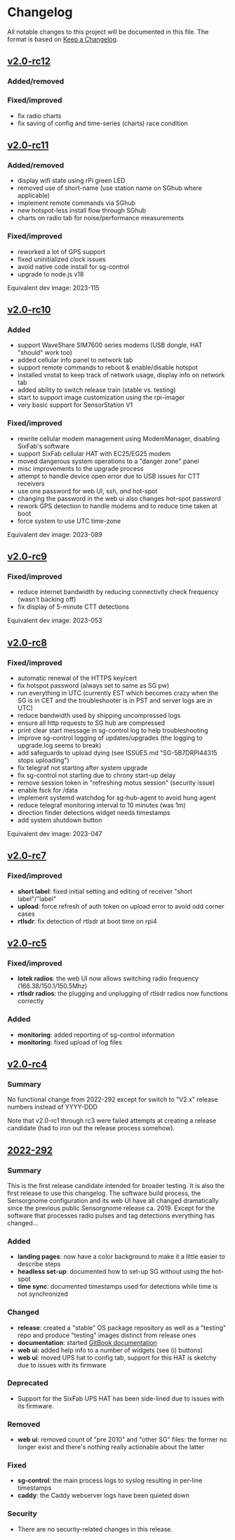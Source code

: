 # Changelog

All notable changes to this project will be documented in this file. The format is based on [Keep a Changelog](https://keepachangelog.com/en/1.0.0/).

## [v2.0-rc12](https://sensorgnome.s3.amazonaws.com/images/sg-armv7-rpi-2.0-rc12.zip)

### Added/removed

### Fixed/improved

- fix radio charts
- fix saving of config and time-series (charts) race condition

## [v2.0-rc11](https://sensorgnome.s3.amazonaws.com/images/sg-armv7-rpi-2.0-rc11.zip)

### Added/removed

- display wifi state using rPi green LED
- removed use of short-name (use station name on SGhub where applicable)
- implement remote commands via SGhub
- new hotspot-less install flow through SGhub
- charts on radio tab for noise/performance measurements

### Fixed/improved

- reworked a lot of GPS support
- fixed uninitialized clock issues
- avoid native code install for sg-control
- upgrade to node.js v18

Equivalent dev image: 2023-115

## [v2.0-rc10](https://sensorgnome.s3.amazonaws.com/images/sg-armv7-rpi-2.0-rc10.zip)

### Added

- support WaveShare SIM7600 series modems (USB dongle, HAT "should" work too)
- added cellular info panel to network tab
- support remote commands to reboot & enable/disable hotspot
- installed vnstat to keep track of network usage, display info on network tab
- added ability to switch release train (stable vs. testing)
- start to support image customization using the rpi-imager
- very basic support for SensorStation V1

### Fixed/improved

- rewrite cellular modem management using ModemManager, disabling SixFab's software
- support SixFab cellular HAT with EC25/EG25 modem
- moved dangerous system operations to a "danger zone" panel
- misc improvements to the upgrade process
- attempt to handle device open error due to USB issues for CTT receivers
- use one password for web UI, ssh, _and_ hot-spot
- changing the password in the web ui also changes hot-spot password
- rework GPS detection to handle modems and to reduce time taken at boot
- force system to use UTC time-zone

Equivalent dev image: 2023-089

## [v2.0-rc9](https://sensorgnome.s3.amazonaws.com/images/sg-armv7-rpi-2.0-rc9.zip)

### Fixed/improved

- reduce internet bandwidth by reducing connectivity check frequency (wasn't backing off)
- fix display of 5-minute CTT detections

Equivalent dev image: 2023-053

## [v2.0-rc8](https://sensorgnome.s3.amazonaws.com/images/sg-armv7-rpi-2.0-rc8.zip)

### Fixed/improved

- automatic renewal of the HTTPS key/cert
- fix hotspot password (always set to same as SG pw)
- run everything in UTC (currently EST which becomes crazy when the SG is in CET and the troubleshooter is in PST and server logs are in UTC)
- reduce bandwidth used by shipping uncompressed logs
- ensure all http requests to SG hub are compressed
- print clear start message in sg-control log to help troubleshooting
- improve sg-control logging of updates/upgrades (the logging to upgrade.log seems to break)
- add safeguards to upload dying (see ISSUES.md "SG-5B7DRPI44315 stops uploading")
- fix telegraf not starting after system upgrade
- fix sg-control not starting due to chrony start-up delay
- remove session token in "refreshing motus session" (security issue)
- enable fsck for /data
- implement systemd watchdog for sg-hub-agent to avoid hung agent
- reduce telegraf monitoring interval to 10 minutes (was 1m)
- direction finder detections widget needs timestamps
- add system shutdown button

Equivalent dev image: 2023-047

## [v2.0-rc7](https://sensorgnome.s3.amazonaws.com/images/sg-armv7-rpi-2.0-rc7.zip)

### Fixed/improved

- **short label**: fixed initial setting and editing of receiver "short label"/"label"
- **upload**: force refresh of auth token on upload error to avoid odd corner cases
- **rtlsdr**: fix detection of rtlsdr at boot time on rpi4

## [v2.0-rc5](https://sensorgnome.s3.amazonaws.com/images/sg-armv7-rpi-2.0-rc5.zip)

### Fixed/improved

- **lotek radios**: the web UI now allows switching radio frequency (166.38/150.1/150.5Mhz)
- **rtlsdr radios**: the plugging and unplugging of rtlsdr radios now functions correctly

### Added

- **monitoring**: added reporting of sg-control information
- **monitoring**: fixed upload of log files

## [v2.0-rc4](https://sensorgnome.s3.amazonaws.com/images/sg-armv7-rpi-bullseye-2.0-rc4.zip)

### Summary

No functional change from 2022-292 except for switch to "V2.x" release numbers instead of YYYY-DDD

Note that v2.0-rc1 through rc3 were failed attempts at creating a release candidate (had to iron out the release process somehow).

## [2022-292](https://sensorgnome.s3.amazonaws.com/images/pimod/sg-armv7-rpi-bullseye-testing-2022-292.zip)

### Summary

This is the first release candidate intended for broader testing. It is also the first release to use this changelog. The software build process, the Sensorgnome configuration and its web UI have all changed dramatically since the previous public Sensorgnome release ca. 2019. Except for the software that processes radio pulses and tag detections everything has changed...

### Added

- **landing pages**: now have a color background to make it a little easier to describe steps
- **headless set-up**: documented how to set-up SG without using the hot-spot
- **time sync**: documented timestamps used for detections while time is not synchronized

### Changed

- **release**: created a "stable" OS package repository as well as a "testing" repo and produce "testing" images distinct from release ones
- **documentation**: started [GitBook documentation](https://docs.motus.org/sensorgnome-2022)
- **web ui**: added help info to a number of widgets (see (i) buttons)
- **web ui**: moved UPS hat to config tab, support for this HAT is sketchy due to issues with its firmware

### Deprecated

- Support for the SixFab UPS HAT has been side-lined due to issues with its firmware.

### Removed

- **web ui**: removed count of "pre 2010" and "other SG" files: the former no longer exist and there's nothing really actionable about the latter

### Fixed

- **sg-control**: the main process logs to syslog resulting in per-line timestamps
- **caddy**: the Caddy webserver logs have been quieted down

### Security

- There are no security-related changes in this release.
